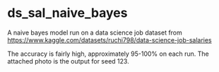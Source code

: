 # ds_sal_naive_bayes
A naive bayes model run on a data science job dataset from https://www.kaggle.com/datasets/ruchi798/data-science-job-salaries

The accuracy is fairly high, approximately 95-100% on each run. The attached photo is the output for seed 123. 
